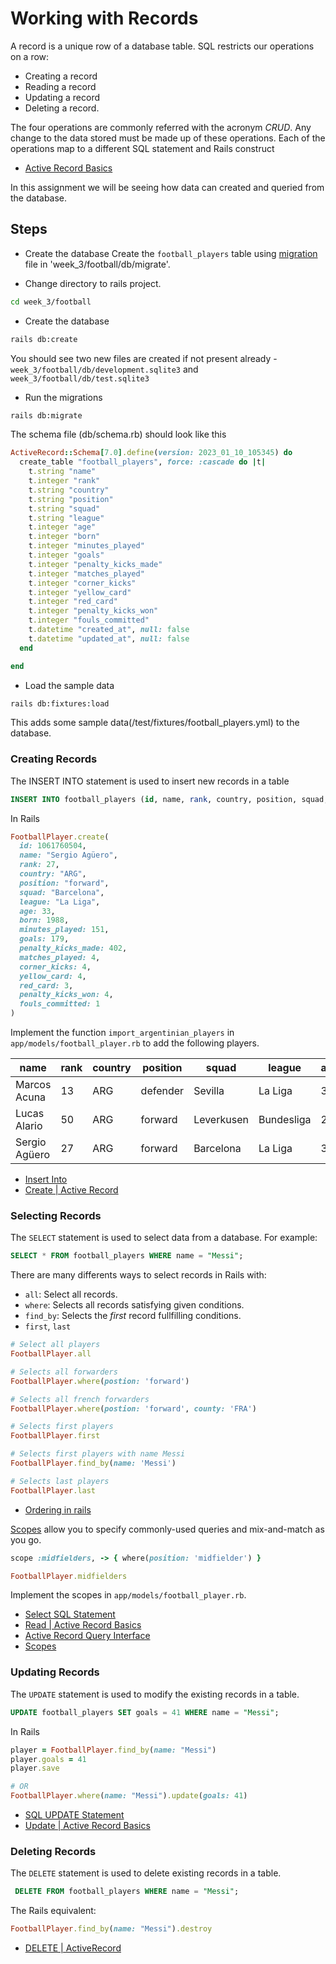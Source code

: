 # Working with Records
A record is a unique row of a database table. SQL restricts our
operations on a row:
- Creating a record
- Reading a record
- Updating a record
- Deleting a record.

The four operations are commonly referred with the acronym *CRUD*. Any
change to the data stored must be made up of these operations. Each of
the operations map to a different SQL statement and Rails construct

- [Active Record Basics ](https://guides.rubyonrails.org/active_record_basics.html#crud-reading-and-writing-data)

In this assignment we will be seeing how data can created and queried from the 
database.

## Steps

- Create the database
Create the `football_players` table using 
[migration](https://guides.rubyonrails.org/active_record_migrations.html) 
file in 'week_3/football/db/migrate'.

- Change directory to rails project.
```bash
cd week_3/football
```

- Create the database
```bash
rails db:create
```

You should see two new files are created if not present already - 
`week_3/football/db/development.sqlite3` and `week_3/football/db/test.sqlite3`

- Run the migrations
```bash
rails db:migrate
```

The schema file (db/schema.rb) should look like this

```ruby
ActiveRecord::Schema[7.0].define(version: 2023_01_10_105345) do
  create_table "football_players", force: :cascade do |t|
    t.string "name"
    t.integer "rank"
    t.string "country"
    t.string "position"
    t.string "squad"
    t.string "league"
    t.integer "age"
    t.integer "born"
    t.integer "minutes_played"
    t.integer "goals"
    t.integer "penalty_kicks_made"
    t.integer "matches_played"
    t.integer "corner_kicks"
    t.integer "yellow_card"
    t.integer "red_card"
    t.integer "penalty_kicks_won"
    t.integer "fouls_committed"
    t.datetime "created_at", null: false
    t.datetime "updated_at", null: false
  end

end
```

- Load the sample data
```bash
rails db:fixtures:load
```
This adds some sample data(/test/fixtures/football_players.yml) to the database.

### Creating Records
The INSERT INTO statement is used to insert new records in a table

```sql
INSERT INTO football_players (id, name, rank, country, position, squad, league, age, born, minutes_played, goals, penalty_kicks_made, matches_played, corner_kicks, yellow_card, red_card, penalty_kicks_won, fouls_committed) VALUES (1, Sergio Agüero, 20, "ARG", , "forward", "Barcelona", "La Liga", 33, 1988, 151, 179, 10, 4, 4, 3, 4, 1,) 
```

In Rails

```ruby
FootballPlayer.create(
  id: 1061760504,
  name: "Sergio Agüero",
  rank: 27,
  country: "ARG",
  position: "forward",
  squad: "Barcelona",
  league: "La Liga",
  age: 33,
  born: 1988,
  minutes_played: 151,
  goals: 179,
  penalty_kicks_made: 402,
  matches_played: 4,
  corner_kicks: 4,
  yellow_card: 4,
  red_card: 3,
  penalty_kicks_won: 4,
  fouls_committed: 1
)
```

Implement the function `import_argentinian_players` in
`app/models/football_player.rb` to add the following players.

|name|rank|country|position|squad|league|age|born|minutes_played|goals|penalty_kicks_made|matches_played|corner_kicks|yellow_card|red_card|penalty_kicks_won|fouls_committed|
|-|-|-|-|-|-|-|-|-|-|-|-|-|-|-|-|-|
|Marcos Acuna|13|ARG|defender|Sevilla|La Liga|30|1991|2260|105|705|31|248|81|267|235|237|
|Lucas Alario|50|ARG|forward|Leverkusen|Bundesliga|29|1992|655|79|192|27|193|148|263|64|172|
|Sergio Agüero|27|ARG|forward|Barcelona|La Liga|33|1988|151|179|402|4|52|74|81|134|146|

- [Insert Into](https://www.w3schools.com/sql/sql_insert.asp)
- [Create | Active Record](https://guides.rubyonrails.org/active_record_basics.html#create)


### Selecting Records

The `SELECT` statement is used to select data from a database. For
example:

```sql
SELECT * FROM football_players WHERE name = "Messi";
```

There are many differents ways to select records in Rails with:
- `all`: Select all records.
- `where`: Selects all records satisfying given conditions.
- `find_by`: Selects the _first_ record fullfilling conditions.
- `first`, `last`

```ruby
# Select all players
FootballPlayer.all

# Selects all forwarders
FootballPlayer.where(postion: 'forward') 

# Selects all french forwarders
FootballPlayer.where(postion: 'forward', county: 'FRA')

# Selects first players
FootballPlayer.first

# Selects first players with name Messi
FootballPlayer.find_by(name: 'Messi')

# Selects last players
FootballPlayer.last
```

- [Ordering in rails](https://guides.rubyonrails.org/active_record_querying.html#ordering)

[Scopes](https://guides.rubyonrails.org/active_record_querying.html#scopes)
allow you to specify commonly-used queries and mix-and-match as
you go.

```ruby
scope :midfielders, -> { where(position: 'midfielder') }

FootballPlayer.midfielders
```

Implement the scopes in `app/models/football_player.rb`.

- [Select SQL Statement](https://www.w3schools.com/sql/sql_select.asp)
- [Read | Active Record Basics](https://guides.rubyonrails.org/active_record_basics.html#read)
- [Active Record Query Interface](https://guides.rubyonrails.org/active_record_querying.html)
- [Scopes](https://guides.rubyonrails.org/active_record_querying.html#scopes)

### Updating Records

The `UPDATE` statement is used to modify the existing records in a
table.

```sql
UPDATE football_players SET goals = 41 WHERE name = "Messi";
```

In Rails

```ruby
player = FootballPlayer.find_by(name: "Messi")
player.goals = 41
player.save

# OR
FootballPlayer.where(name: "Messi").update(goals: 41)
```

- [SQL UPDATE Statement](https://www.w3schools.com/sql/sql_update.asp)
- [Update | Active Record Basics](https://guides.rubyonrails.org/active_record_basics.html#update)

### Deleting Records

The `DELETE` statement is used to delete existing records in a table.

```sql
 DELETE FROM football_players WHERE name = "Messi";
```

The Rails equivalent:

```ruby
FootballPlayer.find_by(name: "Messi").destroy
```

- [DELETE | ActiveRecord](https://guides.rubyonrails.org/active_record_basics.html#delete)

